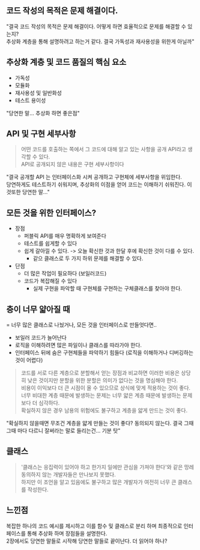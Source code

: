 
## 코드 작성의 목적은 문제 해결이다.
"결국 코드 작성의 목적은 문제 해결이다. 어떻게 하면 효율적으로 문제를 해결할 수 있는지?   
추상화 계층을 통해 설명하려고 하는거 같다. 결국 가독성과 재사용성을 위한게 아닐까"

## 추상화 계층 및 코드 품질의 핵심 요소
- 가독성
- 모듈화
- 재사용성 및 일반화성
- 테스트 용이성

"당연한 말... 추상화 하면 좋은점"

## API 및 구현 세부사항
> 어떤 코드를 호출하는 쪽에서 그 코드에 대해 알고 있는 사항을 공개 API라고 생각할 수 있다.  
> API로 공개되지 않은 내용은 구현 세부사항이다

"결국 공개할 API 는 인터페이스화 시켜 공개하고 구현체에 세부사항을 위임한다.  
당연하게도 테스트하기 쉬워지며, 추상화의 이점을 얻어 코드는 이해하기 쉬워진다. 이것또한 당연한 말..."

## 모든 것을 위한 인터페이스?
- 장점
  - 퍼블릭 API를 매우 명확하게 보여준다
  - 테스트를 쉽게할 수 있다
  - 쉽게 갈아낄 수 있다. -> 오늘 확신한 것과 한달 후에 확신한 것이 다를 수 있다.
    - 같으 클래스로 두 가지 하위 문제를 해결할 수 있다.    
- 단점
  - 더 많은 작업이 필요하다 (보일러코드)
  - 코드가 복잡해질 수 있다 
    -  실제 구현을 파악할 때 구현체를 구현하는 구체클래스를 찾아야 한다.

## 층이 너무 얇아질 때 
= 너무 많은 클래스로 나눴거나, 모든 것을 인터페이스로 만들엇다면..  
- 보일러 코드가 늘어난다
- 로직을 이해하려면 많은 파일이나 클래스를 따라가야 한다.
- 인터페이스 뒤에 숨은 구현체들을 파악하기 힘들다 (로직을 이해하거나 디버깅하는 것이 어렵다)

> 코드를 서로 다른 계층으로 분할해서 얻는 장점과 비교하면 이러한 비용은 상당히 낮은 것이지만 분할을 위한 분할은 의미가 없다는 것을 명심해야 한다.  
> 비용이 이익보다 더 큰 시점이 올 수 있으므로 상식에 맞게 적용하는 것이 좋다.  
> 너무 비대한 계층 때문에 발생하는 문제는 너무 얇은 계층 때문에 발생하는 문제보다 더 심각하다.  
> 확실하지 않은 경우 남용의 위험에도 불구하고 계층을 얇게 만드는 것이 좋다.

"확실하지 않을때면 무조건 계층을 얇게 만들는 것이 좋다? 동의되지 않는다. 결국 그때그때 마다 다르니 잘써라는 말로 들리는건... 기분 탓"

## 클래스
> '클래스는 응집력이 있어야 하고 한가지 일에만 관심을 가져야 한다'와 같은 망레 동의하지 않는 개발자들은 만나보지 못했다.  
> 하지만 이 조언을 알고 있음에도 불구하고 많은 개발자가 여전히 너무 큰 클래스를 작성한다.

## 느낀점
복잡한 하나의 코드 예시를 제시하고 이를 함수 및 클래스로 분리 하며 최종적으로 인터페이스를 통해 추상화 하며 장점들을 설명한다.  
2장에서도 당연한 말들로 시작해 당연한 말들로 끝이난다. 더 읽어야 하나?
